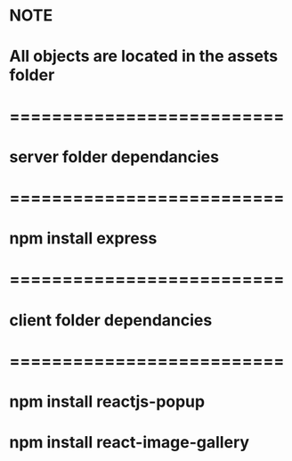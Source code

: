 
# NOTE 
# All objects are located in the assets folder 


# ==========================
# server folder dependancies
# ==========================

# npm install express
#

# ==========================
# client folder dependancies
# ==========================

# npm install reactjs-popup 
# npm install react-image-gallery